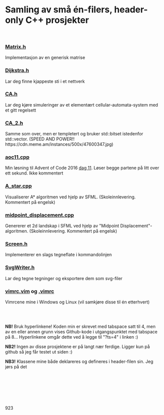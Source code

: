 <h1>Samling av små én-filers, header-only C++ prosjekter</h1>

</br>

<h3><a href="/Matrix.h?ts=4">Matrix.h</a></h3>
<p>Implementasjon av en generisk matrise</p>

<h3><a href="/Dijkstra.h?ts=4">Dijkstra.h</a></h3>
<p>Lar deg finne kjappeste sti i et nettverk</p>

<h3><a href="/CA.h?ts=4">CA.h</a></h3>
<p>Lar deg kjøre simuleringer av et elementært cellular-automata-system med et 
		gitt regelsett </p>
		
<h3><a href="/CA_2.h?ts=4">CA_2.h</a></h3>
<p>Samme som over, men er templetert og bruker std::bitset istedenfor 
		std::vector. (SPEED AND POWER!! 
		https://cdn.meme.am/instances/500x/47600347.jpg)</p>

<h3><a href="/aoc11.cpp?ts=4">aoc11.cpp</a></h3>
<p>Min løsning til Advent of Code 2016 
		<a href="http://adventofcode.com/2016/day/11">dag 11</a>. Løser begge 
		partene på litt over ett sekund. Ikke kommentert</p>

<h3><a href="/A_star.cpp?ts=4">A_star.cpp</a></h3>
<p>Visualiserer A* algoritmen ved hjelp av SFML. (Skoleinnlevering. Kommentert 
        på engelsk)</p>

<h3><a href="/midpoint_displacement.cpp?ts=4">midpoint_displacement.cpp</a></h3>
<p>Genererer et 2d landskap i SFML ved hjelp av 
        "Midpoint Displacement"-algoritmen. (Skoleinnlevering. Kommentert på 
        engelsk)</p>

<h3><a href="/Screen.h?ts=4">Screen.h</a></h3>
<p>Implementerer en slags tegneflate i 
		kommandolinjen</p>

<h3><a href="/SvgWriter.h?ts=4">SvgWriter.h</a></h3>
<p>Lar deg tegne tegninger og eksportere dem som 
		svg-filer</p>

<h3><a href="/vimrc.vim?ts=4">vimrc.vim</a> og <a href="/.vimrc?ts=4">.vimrc</a></h3>
<p>Vimrcene mine i Windows og Linux (vil samkjøre disse til én etterhvert)</p>

</br></br>

<b>NB!</b> Bruk hyperlinkene! Koden min er skrevet med tabspace satt til 4, 
		men av en eller annen grunn vises Github-kode i utgangspunktet med 
		tabspace på 8... Hyperlinkene omgår dette ved å legge til "?ts=4" i 
		linken :)

<b>NB2!</b> Ingen av disse prosjektene er på langt nær ferdige. Ligger kun
		på github så jeg får testet ut siden :)

<b>NB3!</b> Klassene mine både deklareres og defineres i header-filen sin. Jeg 
		jørs på det

</br></br></br></br></br></br>
923

